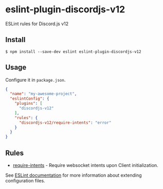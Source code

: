 # eslint-plugin-discordjs-v12 
ESLint rules for Discord.js v12

## Install

```
$ npm install --save-dev eslint eslint-plugin-discordjs-v12
```

## Usage

Configure it in `package.json`.

<!-- EXAMPLE_CONFIGURATION:START -->
```json
{
  "name": "my-awesome-project",
  "eslintConfig": {
    "plugins": [
      "discordjs-v12"
    ],
    "rules": {
      "discordjs-v12/require-intents": "error"
    }
  }
}
```
<!-- EXAMPLE_CONFIGURATION:END -->


## Rules

<!-- RULES:START -->
- [require-intents](docs/rules/require-intents.md) - Require websocket intents upon Client initialization.

<!-- RULES:END -->

See [ESLint documentation](http://eslint.org/docs/user-guide/configuring#extending-configuration-files) for more information about extending configuration files.